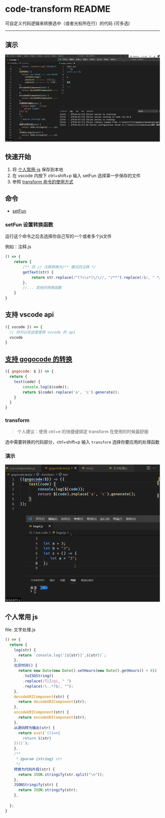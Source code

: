 # code-transform README

可自定义代码逻辑来转换选中（或者光标所在行）的代码 (可多选)

------------
## 演示

![demo](./doc/demo.gif)

## 快速开始

1. 将 [个人常用-js](#个人常用-js) 保存到本地
2. 在 vscode 内按下 ctrl+shift+p 输入 setFun 选择第一步保存的文件
3. 参照 [transform 命令的使用方式](#transform)

## 命令

- [setFun](#setFun-设置转换函数)
### setFun 设置转换函数

运行这个命令之后去选择你自己写的一个或者多个js文件

例如：注释.js

```javascript
() => {
    return {
        /** 将 // 注释转换为/** 模式的注释 */
        getText(str) {
            return str.replace(/^(?=\s*)\/\//, "/**").replace(/$/, " */")
        },
        //... 其他的转换函数
    }
}
```
## 支持 vscode api

```javascript
({ vscode }) => {
  // 你可以在这里使用 vscode 的 api
  vscode
}
```

## [支持 gogocode 的转换](https://github.com/2234839/code-transform/issues/9)

```javascript
({ gogocode: $ }) => {
  return {
    test(code) {
        console.log($(code));
        return $(code).replace('a', 'c').generate();
    }
  }
}
```

### transform

> 个人建议：使用 ctrl+e 的快捷键绑定 transform 在使用的时候最舒服

选中需要转换的代码部分，ctrl+shift+p 输入 `transform` 选择你要应用的处理函数

### 演示

![gogocode_test](./doc/gogocode_test.gif)


## 个人常用 js

file: 文字处理.js
```javascript
() => {
  return {
    log(str) {
      return `console.log('[${str}]',${str})`;
    },
    北京时间() {
      return new Date(new Date().setHours(new Date().getHours() + 8))
        .toISOString()
        .replace(/T|Z/gi, " ")
        .replace(/\..*?$/, "");
    },
    decodeURIComponent(str) {
      return decodeURIComponent(str);
    },
    encodeURIComponent(str) {
      return encodeURIComponent(str);
    },
    从源码转为输出(str) {
      return eval(`(()=>{
        return ${str}
    })()`);
    },
    /**
     * @param {string} str
     */
    转换为代码片段(str) {
      return JSON.stringify(str.split("\n"));
    },
    JSONStringify(str) {
      return JSON.stringify(str);
    },

  };
}
```